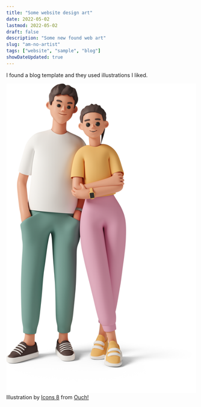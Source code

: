 ```yaml
---
title: "Some website design art"
date: 2022-05-02
lastmod: 2022-05-02
draft: false
description: "Some new found web art"
slug: "am-no-artist"
tags: ["website", "sample", "blog"]
showDateUpdated: true
---
```

I found a blog template and they used illustrations I liked.

![Sample Art](casual-life-3d-girl-and-boy.png "kids")
Illustration by <a href="https://icons8.com/illustrations/author/zD2oqC8lLBBA">Icons 8</a> from <a href="https://icons8.com/illustrations">Ouch!</a>